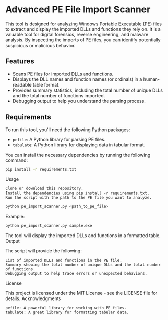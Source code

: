 # Advanced PE File Import Scanner

This tool is designed for analyzing Windows Portable Executable (PE) files to extract and display the imported DLLs and functions they rely on. It is a valuable tool for digital forensics, reverse engineering, and malware analysis. By inspecting the imports of PE files, you can identify potentially suspicious or malicious behavior.

## Features

- Scans PE files for imported DLLs and functions.
- Displays the DLL names and function names (or ordinals) in a human-readable table format.
- Provides summary statistics, including the total number of unique DLLs and the total number of functions imported.
- Debugging output to help you understand the parsing process.

## Requirements

To run this tool, you'll need the following Python packages:

- `pefile`: A Python library for parsing PE files.
- `tabulate`: A Python library for displaying data in tabular format.

You can install the necessary dependencies by running the following command:

```bash
pip install -r requirements.txt
```

Usage

    Clone or download this repository.
    Install the dependencies using pip install -r requirements.txt.
    Run the script with the path to the PE file you want to analyze.
```bash
python pe_import_scanner.py <path_to_pe_file>
```
Example:

```bash
python pe_import_scanner.py sample.exe
```
The tool will display the imported DLLs and functions in a formatted table.
Output

The script will provide the following:

    List of imported DLLs and functions in the PE file.
    Summary showing the total number of unique DLLs and the total number of functions.
    Debugging output to help trace errors or unexpected behaviors.

License

This project is licensed under the MIT License - see the LICENSE file for details.
Acknowledgments

    pefile: A powerful library for working with PE files.
    tabulate: A great library for formatting tabular data.
